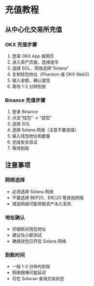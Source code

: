 # 充值教程

## 从中心化交易所充值

### OKX 充值步骤
1. 登录 OKX App 或网页
2. 进入资产页面，选择提币
3. 选择 SOL，网络选择"Solana"
4. 复制钱包地址（Phantom 或 OKX Web3）
5. 输入金额，确认提现
6. 等待 1-2 分钟到账

### Binance 充值步骤
1. 登录 Binance
2. 点击"钱包" -> "提现"
3. 选择 SOL
4. 选择 Solana 网络（注意不要选错）
5. 输入钱包地址和数量
6. 完成安全验证
7. 等待到账

## 注意事项

### 网络选择
- 必须选择 Solana 网络
- 不要选择 BEP20、ERC20 等其他网络
- 错选网络可能导致资产永久丢失

### 地址确认
- 仔细核对钱包地址
- 建议先小额测试
- 确保钱包已开启 Solana 网络

### 到账时间
- 一般 1-2 分钟内到账
- 网络拥堵可能延迟
- 可在 Solscan 查询交易状态 